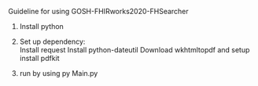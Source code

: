 Guideline for using GOSH-FHIRworks2020-FHSearcher

1. Install python

2. Set up dependency:  
Install request
Install python-dateutil
Download wkhtmltopdf and setup
install pdfkit

3. run by using py Main.py
